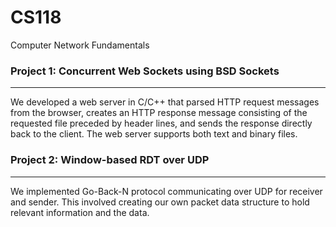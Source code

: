 CS118
=====

Computer Network Fundamentals

### Project 1: Concurrent Web Sockets using BSD Sockets
-------------------------------------------------------
We developed a web server in C/C++ that parsed HTTP request messages from the browser, creates an HTTP response message consisting of the requested file preceded by header lines, and sends the response directly back to the client. The web server supports both text and binary files. 

### Project 2: Window-based RDT over UDP
--------------------------------------------------------
We implemented Go-Back-N protocol communicating over UDP for receiver and sender. This involved creating our own packet data structure to hold relevant information and the data. 

